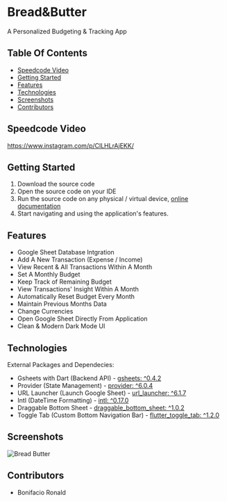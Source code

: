 # Bread&Butter

A Personalized Budgeting & Tracking App

## Table Of Contents

- [Speedcode Video](#speedcode-video)
- [Getting Started](#getting-started)
- [Features](#features)
- [Technologies](#technologies)
- [Screenshots](#screenshots)
- [Contributors](#contributors)

## Speedcode Video

https://www.instagram.com/p/ClLHLrAjEKK/

## Getting Started

1. Download the source code
2. Open the source code on your IDE
3. Run the source code on any physical / virtual device, [online documentation](https://www.fluttercampus.com/tutorial/4/run-first-application/)
4. Start navigating and using the application's features.

## Features

- Google Sheet Database Intgration 
- Add A New Transaction (Expense / Income)
- View Recent & All Transactions Within A Month
- Set A Monthly Budget
- Keep Track of Remaining Budget
- View Transactions' Insight Within A Month
- Automatically Reset Budget Every Month
- Maintain Previous Months Data
- Change Currencies
- Open Google Sheet Directly From Application
- Clean & Modern Dark Mode UI

## Technologies

External Packages and Dependecies:
- Gsheets with Dart (Backend API) - [gsheets: ^0.4.2](https://pub.dev/packages/gsheets) 
- Provider (State Management) - [provider: ^6.0.4](https://pub.dev/packages/provider)
- URL Launcher (Launch Google Sheet) - [url_launcher: ^6.1.7](https://pub.dev/packages/url_launcher)
- Intl (DateTime Formatting) - [intl: ^0.17.0](https://pub.dev/packages/gsheets)
- Draggable Bottom Sheet - [draggable_bottom_sheet: ^1.0.2](https://pub.dev/packages/draggable_bottom_sheet) 
- Toggle Tab (Custom Bottom Navigation Bar) - [flutter_toggle_tab: ^1.2.0](https://pub.dev/packages/flutter_toggle_tab)

## Screenshots

![Bread Butter](https://user-images.githubusercontent.com/106251683/206959710-1133da60-39dc-41b2-8156-2c35eb6aefb4.png)
  
## Contributors

- Bonifacio Ronald 

